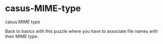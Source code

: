 # casus-MIME-type
casus MIME type  
  
Back to basics with this puzzle where you have to associate file names with their MIME type.
